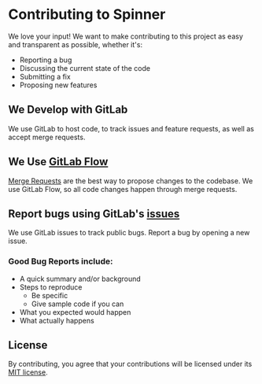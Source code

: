 # Contributing to Spinner

We love your input! We want to make contributing to this project as easy and transparent as possible, whether it's:

- Reporting a bug
- Discussing the current state of the code
- Submitting a fix
- Proposing new features

## We Develop with GitLab

We use GitLab to host code, to track issues and feature requests, as well as accept merge requests.

## We Use [GitLab Flow](https://docs.gitlab.com/ee/topics/gitlab_flow.html#introduction-to-gitlab-flow)

[Merge Requests](https://gitlab.com/frenware/utils/spinner/-/merge_requests/new) are the best way to propose changes to the codebase. We use GitLab Flow, so all code changes happen through merge requests.

## Report bugs using GitLab's [issues](https://gitlab.com/frenware/utils/spinner/-/issues)

We use GitLab issues to track public bugs. Report a bug by opening a new issue.

### Good Bug Reports include:

- A quick summary and/or background
- Steps to reproduce
  - Be specific
  - Give sample code if you can
- What you expected would happen
- What actually happens

## License

By contributing, you agree that your contributions will be licensed under its [MIT license](https://gitlab.com/frenware/utils/spinner/-/blob/master/LICENSE).
